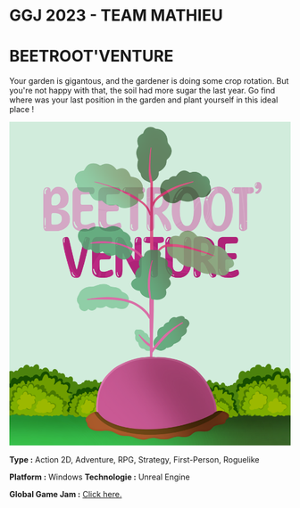 # GGJ 2023 - TEAM MATHIEU 

# BEETROOT'VENTURE 

Your garden is gigantous, and the gardener is doing some crop rotation. 
But you're not happy with that, the soil had more sugar the last year. 
Go find where was your last position in the garden and plant yourself in this ideal place !




![Affiche](https://github.com/igneefleur/GGJ_2023/blob/main/Content/Assets/affiche.png)

**Type :** Action 2D, Adventure, RPG, Strategy, First-Person, Roguelike

**Platform :** Windows 
**Technologie :** Unreal Engine 

**Global Game Jam :** [Click here.](https://globalgamejam.org/2023/games/beetrootventure-0)
